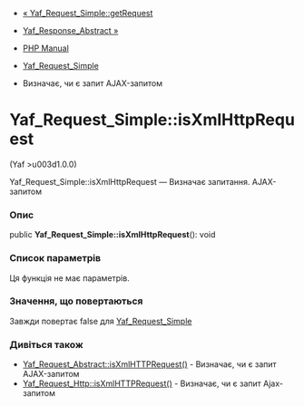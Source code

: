 - [«
Yaf_Request_Simple::getRequest](yaf-request-simple.getrequest.md)
- [Yaf_Response_Abstract »](class.yaf-response-abstract.md)

- [PHP Manual](index.md)
- [Yaf_Request_Simple](class.yaf-request-simple.md)
- Визначає, чи є запит AJAX-запитом

# Yaf_Request_Simple::isXmlHttpRequest

(Yaf \>u003d1.0.0)

Yaf_Request_Simple::isXmlHttpRequest — Визначає запитання.
AJAX-запитом

### Опис

public **Yaf_Request_Simple::isXmlHttpRequest**(): void

### Список параметрів

Ця функція не має параметрів.

### Значення, що повертаються

Завжди повертає false для
[Yaf_Request_Simple](class.yaf-request-simple.md)

### Дивіться також

- [Yaf_Request_Abstract::isXmlHTTPRequest()](yaf-request-abstract.isxmlhttprequest.md) -
Визначає, чи є запит AJAX-запитом
- [Yaf_Request_Http::isXmlHTTPRequest()](yaf-request-http.isxmlhttprequest.md) -
Визначає, чи є запит Ajax-запитом
